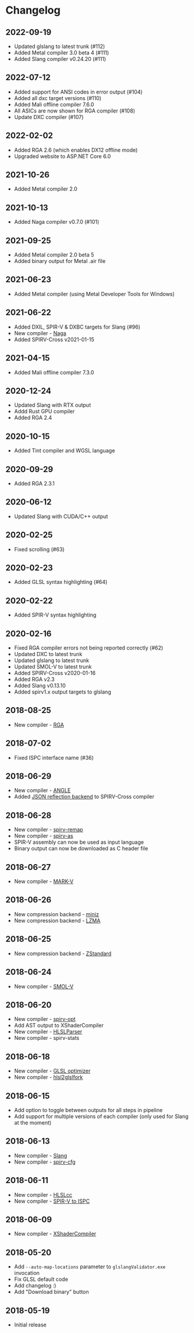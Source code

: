 # Changelog

## 2022-09-19

* Updated glslang to latest trunk (#112)
* Added Metal compiler 3.0 beta 4 (#111)
* Added Slang compiler v0.24.20 (#111)

## 2022-07-12

* Added support for ANSI codes in error output (#104)
* Added all dxc target versions (#110)
* Added Mali offline compiler 7.6.0
* All ASICs are now shown for RGA compiler (#108)
* Update DXC compiler (#107)

## 2022-02-02

* Added RGA 2.6 (which enables DX12 offline mode)
* Upgraded website to ASP.NET Core 6.0

## 2021-10-26

* Added Metal compiler 2.0

## 2021-10-13

* Added Naga compiler v0.7.0 (#101)

## 2021-09-25

* Added Metal compiler 2.0 beta 5
* Added binary output for Metal .air file

## 2021-06-23

* Added Metal compiler (using Metal Developer Tools for Windows)

## 2021-06-22

* Added DXIL, SPIR-V & DXBC targets for Slang (#96)
* New compiler - [Naga](https://github.com/gfx-rs/naga)
* Added SPIRV-Cross v2021-01-15

## 2021-04-15

* Added Mali offline compiler 7.3.0

## 2020-12-24

* Updated Slang with RTX output
* Addd Rust GPU compiler
* Added RGA 2.4

## 2020-10-15

* Added Tint compiler and WGSL language

## 2020-09-29

* Added RGA 2.3.1

## 2020-06-12

* Updated Slang with CUDA/C++ output

## 2020-02-25

* Fixed scrolling (#63)

## 2020-02-23

* Added GLSL syntax highlighting (#64)

## 2020-02-22

* Added SPIR-V syntax highlighting

## 2020-02-16

* Fixed RGA compiler errors not being reported correctly (#62)
* Updated DXC to latest trunk
* Updated glslang to latest trunk
* Updated SMOL-V to latest trunk
* Added SPIRV-Cross v2020-01-16
* Added RGA v2.3
* Added Slang v0.13.10
* Added spirv1.x output targets to glslang

## 2018-08-25

* New compiler - [RGA](https://github.com/GPUOpen-Tools/RGA)

## 2018-07-02

* Fixed ISPC interface name (#36)

## 2018-06-29

* New compiler - [ANGLE](https://github.com/google/angle)
* Added [JSON reflection backend](https://github.com/KhronosGroup/SPIRV-Cross/issues/544) to SPIRV-Cross compiler

## 2018-06-28

* New compiler - [spirv-remap](https://github.com/KhronosGroup/glslang/blob/master/README-spirv-remap.txt)
* New compiler - [spirv-as](https://github.com/KhronosGroup/SPIRV-Tools#assembler-binary-parser-and-disassembler)
* SPIR-V assembly can now be used as input language
* Binary output can now be downloaded as C header file

## 2018-06-27

* New compiler - [MARK-V](https://github.com/KhronosGroup/SPIRV-Tools/blob/master/tools/comp/markv.cpp)

## 2018-06-26

* New compression backend - [miniz](https://github.com/richgel999/miniz)
* New compression backend - [LZMA](https://www.7-zip.org/sdk.html)

## 2018-06-25

* New compression backend - [ZStandard](http://zstd.net)

## 2018-06-24

* New compiler - [SMOL-V](https://github.com/aras-p/smol-v)

## 2018-06-20

* New compiler - [spirv-opt](https://github.com/KhronosGroup/SPIRV-Tools#optimizer-tool)
* Add AST output to XShaderCompiler
* New compiler - [HLSLParser](https://github.com/Thekla/hlslparser)
* New compiler - spirv-stats

## 2018-06-18

* New compiler - [GLSL optimizer](https://github.com/aras-p/glsl-optimizer)
* New compiler - [hlsl2glslfork](https://github.com/aras-p/hlsl2glslfork)

## 2018-06-15

* Add option to toggle between outputs for all steps in pipeline
* Add support for multiple versions of each compiler (only used for Slang at the moment)

## 2018-06-13

* New compiler - [Slang](https://github.com/shader-slang/slang)
* New compiler - [spirv-cfg](https://vulkan.lunarg.com/doc/view/1.0.39.1/windows/spirv_toolchain.html#user-content-spir-v-control-flow-visualization)

## 2018-06-11

* New compiler - [HLSLcc](https://github.com/Unity-Technologies/HLSLcc)
* New compiler - [SPIR-V to ISPC](https://github.com/GameTechDev/SPIRV-Cross)

## 2018-06-09

* New compiler - [XShaderCompiler](https://github.com/LukasBanana/XShaderCompiler)

## 2018-05-20

* Add `--auto-map-locations` parameter to `glslangValidator.exe` invocation
* Fix GLSL default code
* Add changelog :)
* Add "Download binary" button

## 2018-05-19

* Initial release